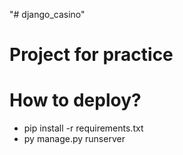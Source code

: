 "# django_casino" 
# Project for practice

# How to deploy?
- pip install -r requirements.txt
- py manage.py runserver
